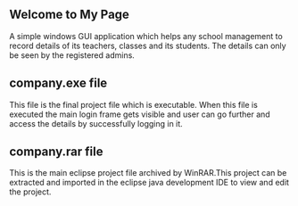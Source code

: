 ## Welcome to My Page

A simple windows GUI application which helps any school management to record details of its teachers, classes and its students. The details can only be seen by the registered admins.

## company.exe file

This file is the final project file which is executable.
When this file is executed the main login frame gets visible and user can go further and access the details by successfully logging in it.

## company.rar file

This is the main eclipse project file archived by WinRAR.This project can be extracted and imported in the eclipse java development IDE to view and edit the project.
